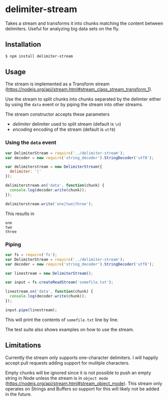 # delimiter-stream

Takes a stream and transforms it into chunks matching the content between
delimiters. Useful for analyzing big data sets on the fly.


## Installation

```sh
$ npm install delimiter-stream
```


## Usage

The stream is implemented as a Transform stream
(<https://nodejs.org/api/stream.html#stream_class_stream_transform_1>).

Use the stream to split chunks into chunks separated by the delimter either by
using the `data` event or by piping the stream into other streams.

The stream constructor accepts these parameters

  - *delimiter* delimiter used to split stream (default is `\n`)
  - *encoding* encoding of the stream (default is `utf8`)


### Using the `data` event

```javascript
var DelimiterStream = require('../delimiter-stream');
var decoder = new require('string_decoder').StringDecoder('utf8');

var delimiterstream = new DelimiterStream({
  delimiter: '|'
});

delimiterstream.on('data', function(chunk) {
  console.log(decoder.write(chunk));
});

delimiterstream.write('one|two|three');
```

This results in

```
one
two
three
```


### Piping

```javascript
var fs = require('fs');
var DelimiterStream = require('../delimiter-stream');
var decoder = new require('string_decoder').StringDecoder('utf8');

var linestream = new DelimiterStream();

var input = fs.createReadStream('somefile.txt');

linestream.on('data', function(chunk) {
  console.log(decoder.write(chunk));
});

input.pipe(linestream);
```

This will print the contents of `somefile.txt` line by line.

The test suite also shows examples on how to use the stream.


## Limitations

Currently the stream only supports one-character delimiters. I will happily
accept pull requests adding support for mulitple characters.

Empty chunks will be ignored since it is not possible to push an empty string
in Node unless the stream is in `object mode`
(<https://nodejs.org/api/stream.html#stream_object_mode>). This stream only
operates on Strings and Buffers so support for this will likely not be added in
the future.